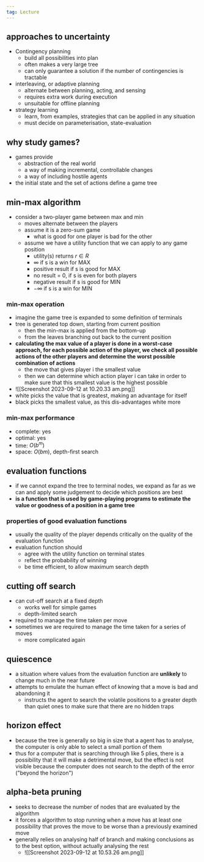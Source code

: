 ```yaml
---
tag: Lecture
---
```

## approaches to uncertainty
- Contingency planning 
	- build all possibilities into plan
	- often makes a very large tree 
	- can only guarantee a solution if the number of contingencies is tractable 
- interleaving, or adaptive planning 
	- alternate between planning, acting, and sensing 
	- requires extra work during execution
	- unsuitable for offline planning 
- strategy learning 
	- learn, from examples, strategies that can be applied in any situation 
	- must decide on parameterisation, state-evaluation

## why study games?
- games provide 
	- abstraction of the real world 
	- a way of making incremental, controllable changes 
	- a way of including hostile agents 
- the initial state and the set of actions define a game tree 

## min-max algorithm 
- consider a two-player game between max and min
	- moves alternate between the players 
	- assume it is a zero-sum game 
		- what is good for one player is bad for the other 
	- assume we have a utility function that we can apply to any game position 
		- utility(s) returns $r \in R$ 
		- $\infty$ if s is a win for MAX
		- positive result if s is good for MAX
		- no result = 0, if s is even for both players 
		- negative result if s is good for MIN
		- $-\infty$ if s is a win for MIN

### min-max operation
- imagine the game tree is expanded to some definition of terminals 
- tree is generated top down, starting from current position 
	- then the min-max is applied from the bottom-up
	- from the leaves branching out back to the current position
- **calculating the max value of a player is done in a worst-case approach, for each possible action of the player, we check all possible actions of the other players and determine the worst possible combination of actions** 
	- the move that gives player i the smallest value
	- then we can determine which action player i can take in order to make sure that this smallest value is the highest possible 
- ![[Screenshot 2023-09-12 at 10.20.33 am.png]]
- white picks the value that is greatest, making an advantage for itself 
- black picks the smallest value, as this dis-advantages white more 


### min-max performance 
- complete: yes 
- optimal: yes
- time: $O(b^m)$
- space: $O(bm)$, depth-first search 


## evaluation functions 
- if we cannot expand the tree to terminal nodes, we expand as far as we can and apply some judgement to decide which positions are best 
- **is a function that is used by game-playing programs to estimate the value or goodness of a position in a game tree**

### properties of good evaluation functions 
- usually the quality of the player depends critically on the quality of the evaluation function
- evaluation function should 
	- agree with the utility function on terminal states
	- reflect the probability of winning 
	- be time efficient, to allow maximum search depth


## cutting off search 
- can cut-off search at a fixed depth 
	- works well for simple games 
	- depth-limited search
- required to manage the time taken per move 
- sometimes we are required to manage the time taken for a series of moves 
	- more complicated again

## quiescence 
- a situation where values from the evaluation function are **unlikely** to change much in the near future 
- attempts to emulate the human effect of knowing that a move is bad and abandoning it
	- instructs the agent to search the volatile positions to a greater depth than quiet ones to make sure that there are no hidden traps 
## horizon effect
- because the tree is generally so big in size that a agent has to analyse, the computer is only able to select a small portion of them 
- thus for a computer that is searching through like 5 plies, there is a possibility that it will make a detrimental move, but the effect is not visible because the computer does not search to the depth of the error ("beyond the horizon")

## alpha-beta pruning 
- seeks to decrease the number of nodes that are evaluated by the algorithm 
- it forces a algorithm to stop running when a move has at least one possibility that proves the move to be worse than a previously examined move 
- generally relies on analysing half of branch and making conclusions as to the best option, without actually analysing the rest
	- ![[Screenshot 2023-09-12 at 10.53.26 am.png]]
